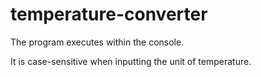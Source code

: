 # temperature-converter



The program executes within the console.






It is case-sensitive when inputting the unit of temperature. 
